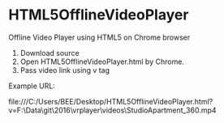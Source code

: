 # HTML5OfflineVideoPlayer
Offline Video Player using HTML5 on Chrome browser

1. Download source
2. Open HTML5OfflineVideoPlayer.html by Chrome.
3. Pass video link using v tag

Example URL:

file:///C:/Users/BEE/Desktop/HTML5OfflineVideoPlayer.html?v=F:\Data\git\2016\vrplayer\videos\StudioApartment_360.mp4
